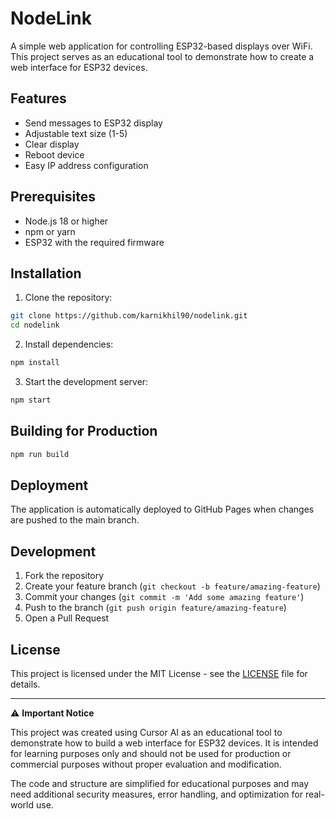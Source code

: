 # NodeLink

A simple web application for controlling ESP32-based displays over WiFi. This project serves as an educational tool to demonstrate how to create a web interface for ESP32 devices.

## Features

- Send messages to ESP32 display
- Adjustable text size (1-5)
- Clear display
- Reboot device
- Easy IP address configuration

## Prerequisites

- Node.js 18 or higher
- npm or yarn
- ESP32 with the required firmware

## Installation

1. Clone the repository:
```bash
git clone https://github.com/karnikhil90/nodelink.git
cd nodelink
```

2. Install dependencies:
```bash
npm install
```

3. Start the development server:
```bash
npm start
```

## Building for Production

```bash
npm run build
```

## Deployment

The application is automatically deployed to GitHub Pages when changes are pushed to the main branch.

## Development

1. Fork the repository
2. Create your feature branch (`git checkout -b feature/amazing-feature`)
3. Commit your changes (`git commit -m 'Add some amazing feature'`)
4. Push to the branch (`git push origin feature/amazing-feature`)
5. Open a Pull Request

## License

This project is licensed under the MIT License - see the [LICENSE](LICENSE) file for details.

---

⚠️ **Important Notice**

This project was created using Cursor AI as an educational tool to demonstrate how to build a web interface for ESP32 devices. It is intended for learning purposes only and should not be used for production or commercial purposes without proper evaluation and modification.

The code and structure are simplified for educational purposes and may need additional security measures, error handling, and optimization for real-world use. 